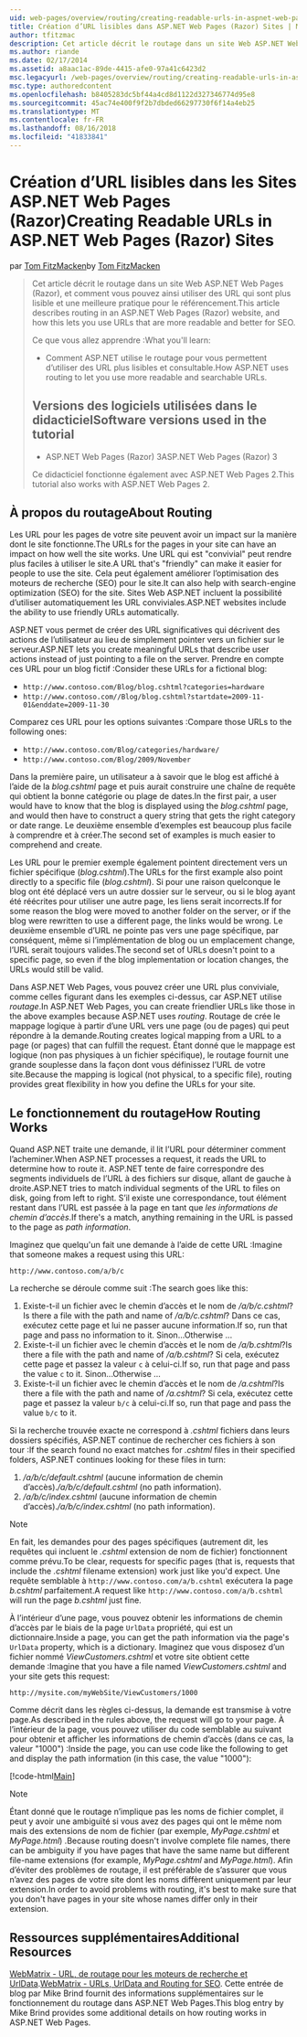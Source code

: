 ```yaml
---
uid: web-pages/overview/routing/creating-readable-urls-in-aspnet-web-pages-sites
title: Création d’URL lisibles dans ASP.NET Web Pages (Razor) Sites | Microsoft Docs
author: tfitzmac
description: Cet article décrit le routage dans un site Web ASP.NET Web Pages (Razor), et comment vous pouvez ainsi utiliser des URL qui sont plus lisible et une meilleure pratique pour le référencement. Vous allez...
ms.author: riande
ms.date: 02/17/2014
ms.assetid: a8aac1ac-89de-4415-afe0-97a41c6423d2
msc.legacyurl: /web-pages/overview/routing/creating-readable-urls-in-aspnet-web-pages-sites
msc.type: authoredcontent
ms.openlocfilehash: b8405283dc5bf44a4cd8d1122d327346774d95e8
ms.sourcegitcommit: 45ac74e400f9f2b7dbded66297730f6f14a4eb25
ms.translationtype: MT
ms.contentlocale: fr-FR
ms.lasthandoff: 08/16/2018
ms.locfileid: "41833841"
---
```

<a name="creating-readable-urls-in-aspnet-web-pages-razor-sites"></a><span data-ttu-id="dc72a-104">Création d’URL lisibles dans les Sites ASP.NET Web Pages (Razor)</span><span class="sxs-lookup"><span data-stu-id="dc72a-104">Creating Readable URLs in ASP.NET Web Pages (Razor) Sites</span></span>
====================
<span data-ttu-id="dc72a-105">par [Tom FitzMacken](https://github.com/tfitzmac)</span><span class="sxs-lookup"><span data-stu-id="dc72a-105">by [Tom FitzMacken](https://github.com/tfitzmac)</span></span>

> <span data-ttu-id="dc72a-106">Cet article décrit le routage dans un site Web ASP.NET Web Pages (Razor), et comment vous pouvez ainsi utiliser des URL qui sont plus lisible et une meilleure pratique pour le référencement.</span><span class="sxs-lookup"><span data-stu-id="dc72a-106">This article describes routing in an ASP.NET Web Pages (Razor) website, and how this lets you use URLs that are more readable and better for SEO.</span></span>
> 
> <span data-ttu-id="dc72a-107">Ce que vous allez apprendre :</span><span class="sxs-lookup"><span data-stu-id="dc72a-107">What you'll learn:</span></span>
> 
> - <span data-ttu-id="dc72a-108">Comment ASP.NET utilise le routage pour vous permettent d’utiliser des URL plus lisibles et consultable.</span><span class="sxs-lookup"><span data-stu-id="dc72a-108">How ASP.NET uses routing to let you use more readable and searchable URLs.</span></span>
>   
> 
> ## <a name="software-versions-used-in-the-tutorial"></a><span data-ttu-id="dc72a-109">Versions des logiciels utilisées dans le didacticiel</span><span class="sxs-lookup"><span data-stu-id="dc72a-109">Software versions used in the tutorial</span></span>
> 
> 
> - <span data-ttu-id="dc72a-110">ASP.NET Web Pages (Razor) 3</span><span class="sxs-lookup"><span data-stu-id="dc72a-110">ASP.NET Web Pages (Razor) 3</span></span>
>   
> 
> <span data-ttu-id="dc72a-111">Ce didacticiel fonctionne également avec ASP.NET Web Pages 2.</span><span class="sxs-lookup"><span data-stu-id="dc72a-111">This tutorial also works with ASP.NET Web Pages 2.</span></span>


## <a name="about-routing"></a><span data-ttu-id="dc72a-112">À propos du routage</span><span class="sxs-lookup"><span data-stu-id="dc72a-112">About Routing</span></span>

<span data-ttu-id="dc72a-113">Les URL pour les pages de votre site peuvent avoir un impact sur la manière dont le site fonctionne.</span><span class="sxs-lookup"><span data-stu-id="dc72a-113">The URLs for the pages in your site can have an impact on how well the site works.</span></span> <span data-ttu-id="dc72a-114">Une URL qui est &quot;convivial&quot; peut rendre plus faciles à utiliser le site.</span><span class="sxs-lookup"><span data-stu-id="dc72a-114">A URL that's &quot;friendly&quot; can make it easier for people to use the site.</span></span> <span data-ttu-id="dc72a-115">Cela peut également améliorer l’optimisation des moteurs de recherche (SEO) pour le site.</span><span class="sxs-lookup"><span data-stu-id="dc72a-115">It can also help with search-engine optimization (SEO) for the site.</span></span> <span data-ttu-id="dc72a-116">Sites Web ASP.NET incluent la possibilité d’utiliser automatiquement les URL conviviales.</span><span class="sxs-lookup"><span data-stu-id="dc72a-116">ASP.NET websites include the ability to use friendly URLs automatically.</span></span>

<span data-ttu-id="dc72a-117">ASP.NET vous permet de créer des URL significatives qui décrivent des actions de l’utilisateur au lieu de simplement pointer vers un fichier sur le serveur.</span><span class="sxs-lookup"><span data-stu-id="dc72a-117">ASP.NET lets you create meaningful URLs that describe user actions instead of just pointing to a file on the server.</span></span> <span data-ttu-id="dc72a-118">Prendre en compte ces URL pour un blog fictif :</span><span class="sxs-lookup"><span data-stu-id="dc72a-118">Consider these URLs for a fictional blog:</span></span>

- `http://www.contoso.com/Blog/blog.cshtml?categories=hardware`
- `http://www.contoso.com//Blog/blog.cshtml?startdate=2009-11-01&enddate=2009-11-30`

<span data-ttu-id="dc72a-119">Comparez ces URL pour les options suivantes :</span><span class="sxs-lookup"><span data-stu-id="dc72a-119">Compare those URLs to the following ones:</span></span>

- `http://www.contoso.com/Blog/categories/hardware/`
- `http://www.contoso.com/Blog/2009/November`

<span data-ttu-id="dc72a-120">Dans la première paire, un utilisateur a à savoir que le blog est affiché à l’aide de la *blog.cshtml* page et puis aurait construire une chaîne de requête qui obtient la bonne catégorie ou plage de dates.</span><span class="sxs-lookup"><span data-stu-id="dc72a-120">In the first pair, a user would have to know that the blog is displayed using the *blog.cshtml* page, and would then have to construct a query string that gets the right category or date range.</span></span> <span data-ttu-id="dc72a-121">Le deuxième ensemble d’exemples est beaucoup plus facile à comprendre et à créer.</span><span class="sxs-lookup"><span data-stu-id="dc72a-121">The second set of examples is much easier to comprehend and create.</span></span>

<span data-ttu-id="dc72a-122">Les URL pour le premier exemple également pointent directement vers un fichier spécifique (*blog.cshtml*).</span><span class="sxs-lookup"><span data-stu-id="dc72a-122">The URLs for the first example also point directly to a specific file (*blog.cshtml*).</span></span> <span data-ttu-id="dc72a-123">Si pour une raison quelconque le blog ont été déplacé vers un autre dossier sur le serveur, ou si le blog ayant été réécrites pour utiliser une autre page, les liens serait incorrects.</span><span class="sxs-lookup"><span data-stu-id="dc72a-123">If for some reason the blog were moved to another folder on the server, or if the blog were rewritten to use a different page, the links would be wrong.</span></span> <span data-ttu-id="dc72a-124">Le deuxième ensemble d’URL ne pointe pas vers une page spécifique, par conséquent, même si l’implémentation de blog ou un emplacement change, l’URL serait toujours valides.</span><span class="sxs-lookup"><span data-stu-id="dc72a-124">The second set of URLs doesn't point to a specific page, so even if the blog implementation or location changes, the URLs would still be valid.</span></span>

<span data-ttu-id="dc72a-125">Dans ASP.NET Web Pages, vous pouvez créer une URL plus conviviale, comme celles figurant dans les exemples ci-dessus, car ASP.NET utilise *routage*.</span><span class="sxs-lookup"><span data-stu-id="dc72a-125">In ASP.NET Web Pages, you can create friendlier URLs like those in the above examples because ASP.NET uses *routing*.</span></span> <span data-ttu-id="dc72a-126">Routage de crée le mappage logique à partir d’une URL vers une page (ou de pages) qui peut répondre à la demande.</span><span class="sxs-lookup"><span data-stu-id="dc72a-126">Routing creates logical mapping from a URL to a page (or pages) that can fulfill the request.</span></span> <span data-ttu-id="dc72a-127">Étant donné que le mappage est logique (non pas physiques à un fichier spécifique), le routage fournit une grande souplesse dans la façon dont vous définissez l’URL de votre site.</span><span class="sxs-lookup"><span data-stu-id="dc72a-127">Because the mapping is logical (not physical, to a specific file), routing provides great flexibility in how you define the URLs for your site.</span></span>

## <a name="how-routing-works"></a><span data-ttu-id="dc72a-128">Le fonctionnement du routage</span><span class="sxs-lookup"><span data-stu-id="dc72a-128">How Routing Works</span></span>

<span data-ttu-id="dc72a-129">Quand ASP.NET traite une demande, il lit l’URL pour déterminer comment l’acheminer.</span><span class="sxs-lookup"><span data-stu-id="dc72a-129">When ASP.NET processes a request, it reads the URL to determine how to route it.</span></span> <span data-ttu-id="dc72a-130">ASP.NET tente de faire correspondre des segments individuels de l’URL à des fichiers sur disque, allant de gauche à droite.</span><span class="sxs-lookup"><span data-stu-id="dc72a-130">ASP.NET tries to match individual segments of the URL to files on disk, going from left to right.</span></span> <span data-ttu-id="dc72a-131">S’il existe une correspondance, tout élément restant dans l’URL est passée à la page en tant que *les informations de chemin d’accès*.</span><span class="sxs-lookup"><span data-stu-id="dc72a-131">If there's a match, anything remaining in the URL is passed to the page as *path information*.</span></span>

<span data-ttu-id="dc72a-132">Imaginez que quelqu'un fait une demande à l’aide de cette URL :</span><span class="sxs-lookup"><span data-stu-id="dc72a-132">Imagine that someone makes a request using this URL:</span></span>

`http://www.contoso.com/a/b/c`

<span data-ttu-id="dc72a-133">La recherche se déroule comme suit :</span><span class="sxs-lookup"><span data-stu-id="dc72a-133">The search goes like this:</span></span>

1. <span data-ttu-id="dc72a-134">Existe-t-il un fichier avec le chemin d’accès et le nom de */a/b/c.cshtml*?</span><span class="sxs-lookup"><span data-stu-id="dc72a-134">Is there a file with the path and name of */a/b/c.cshtml*?</span></span> <span data-ttu-id="dc72a-135">Dans ce cas, exécutez cette page et lui ne passer aucune information.</span><span class="sxs-lookup"><span data-stu-id="dc72a-135">If so, run that page and pass no information to it.</span></span> <span data-ttu-id="dc72a-136">Sinon...</span><span class="sxs-lookup"><span data-stu-id="dc72a-136">Otherwise ...</span></span>
2. <span data-ttu-id="dc72a-137">Existe-t-il un fichier avec le chemin d’accès et le nom de */a/b.cshtml*?</span><span class="sxs-lookup"><span data-stu-id="dc72a-137">Is there a file with the path and name of */a/b.cshtml*?</span></span> <span data-ttu-id="dc72a-138">Si cela, exécutez cette page et passez la valeur `c` à celui-ci.</span><span class="sxs-lookup"><span data-stu-id="dc72a-138">If so, run that page and pass the value `c` to it.</span></span> <span data-ttu-id="dc72a-139">Sinon...</span><span class="sxs-lookup"><span data-stu-id="dc72a-139">Otherwise …</span></span>
3. <span data-ttu-id="dc72a-140">Existe-t-il un fichier avec le chemin d’accès et le nom de */a.cshtml*?</span><span class="sxs-lookup"><span data-stu-id="dc72a-140">Is there a file with the path and name of */a.cshtml*?</span></span> <span data-ttu-id="dc72a-141">Si cela, exécutez cette page et passez la valeur `b/c` à celui-ci.</span><span class="sxs-lookup"><span data-stu-id="dc72a-141">If so, run that page and pass the value `b/c` to it.</span></span>

<span data-ttu-id="dc72a-142">Si la recherche trouvée exacte ne correspond à *.cshtml* fichiers dans leurs dossiers spécifiés, ASP.NET continue de rechercher ces fichiers à son tour :</span><span class="sxs-lookup"><span data-stu-id="dc72a-142">If the search found no exact matches for *.cshtml* files in their specified folders, ASP.NET continues looking for these files in turn:</span></span>

1. <span data-ttu-id="dc72a-143">*/a/b/c/default.cshtml* (aucune information de chemin d’accès).</span><span class="sxs-lookup"><span data-stu-id="dc72a-143">*/a/b/c/default.cshtml* (no path information).</span></span>
2. <span data-ttu-id="dc72a-144">*/a/b/c/index.cshtml* (aucune information de chemin d’accès).</span><span class="sxs-lookup"><span data-stu-id="dc72a-144">*/a/b/c/index.cshtml* (no path information).</span></span>

> [!NOTE]
> <span data-ttu-id="dc72a-145">En fait, les demandes pour des pages spécifiques (autrement dit, les requêtes qui incluent le *.cshtml* extension de nom de fichier) fonctionnent comme prévu.</span><span class="sxs-lookup"><span data-stu-id="dc72a-145">To be clear, requests for specific pages (that is, requests that include the *.cshtml* filename extension) work just like you'd expect.</span></span> <span data-ttu-id="dc72a-146">Une requête semblable à `http://www.contoso.com/a/b.cshtml` exécutera la page *b.cshtml* parfaitement.</span><span class="sxs-lookup"><span data-stu-id="dc72a-146">A request like `http://www.contoso.com/a/b.cshtml` will run the page *b.cshtml* just fine.</span></span>


<span data-ttu-id="dc72a-147">À l’intérieur d’une page, vous pouvez obtenir les informations de chemin d’accès par le biais de la page `UrlData` propriété, qui est un dictionnaire.</span><span class="sxs-lookup"><span data-stu-id="dc72a-147">Inside a page, you can get the path information via the page's `UrlData` property, which is a dictionary.</span></span> <span data-ttu-id="dc72a-148">Imaginez que vous disposez d’un fichier nommé *ViewCustomers.cshtml* et votre site obtient cette demande :</span><span class="sxs-lookup"><span data-stu-id="dc72a-148">Imagine that you have a file named *ViewCustomers.cshtml* and your site gets this request:</span></span>

`http://mysite.com/myWebSite/ViewCustomers/1000`

<span data-ttu-id="dc72a-149">Comme décrit dans les règles ci-dessus, la demande est transmise à votre page.</span><span class="sxs-lookup"><span data-stu-id="dc72a-149">As described in the rules above, the request will go to your page.</span></span> <span data-ttu-id="dc72a-150">À l’intérieur de la page, vous pouvez utiliser du code semblable au suivant pour obtenir et afficher les informations de chemin d’accès (dans ce cas, la valeur &quot;1000&quot;) :</span><span class="sxs-lookup"><span data-stu-id="dc72a-150">Inside the page, you can use code like the following to get and display the path information (in this case, the value &quot;1000&quot;):</span></span>

[!code-html[Main](creating-readable-urls-in-aspnet-web-pages-sites/samples/sample1.html)]

> [!NOTE]
> <span data-ttu-id="dc72a-151">Étant donné que le routage n’implique pas les noms de fichier complet, il peut y avoir une ambiguïté si vous avez des pages qui ont le même nom mais des extensions de nom de fichier (par exemple, *MyPage.cshtml* et *MyPage.html*) .</span><span class="sxs-lookup"><span data-stu-id="dc72a-151">Because routing doesn't involve complete file names, there can be ambiguity if you have pages that have the same name but different file-name extensions (for example, *MyPage.cshtml* and *MyPage.html*).</span></span> <span data-ttu-id="dc72a-152">Afin d’éviter des problèmes de routage, il est préférable de s’assurer que vous n’avez des pages de votre site dont les noms diffèrent uniquement par leur extension.</span><span class="sxs-lookup"><span data-stu-id="dc72a-152">In order to avoid problems with routing, it's best to make sure that you don't have pages in your site whose names differ only in their extension.</span></span>


<a id="Additional_Resources"></a>
## <a name="additional-resources"></a><span data-ttu-id="dc72a-153">Ressources supplémentaires</span><span class="sxs-lookup"><span data-stu-id="dc72a-153">Additional Resources</span></span>

<span data-ttu-id="dc72a-154">[WebMatrix - URL, de routage pour les moteurs de recherche et UrlData](http://www.mikesdotnetting.com/Article/165/WebMatrix-URLs-UrlData-and-Routing-for-SEO).</span><span class="sxs-lookup"><span data-stu-id="dc72a-154">[WebMatrix - URLs, UrlData and Routing for SEO](http://www.mikesdotnetting.com/Article/165/WebMatrix-URLs-UrlData-and-Routing-for-SEO).</span></span> <span data-ttu-id="dc72a-155">Cette entrée de blog par Mike Brind fournit des informations supplémentaires sur le fonctionnement du routage dans ASP.NET Web Pages.</span><span class="sxs-lookup"><span data-stu-id="dc72a-155">This blog entry by Mike Brind provides some additional details on how routing works in ASP.NET Web Pages.</span></span>
